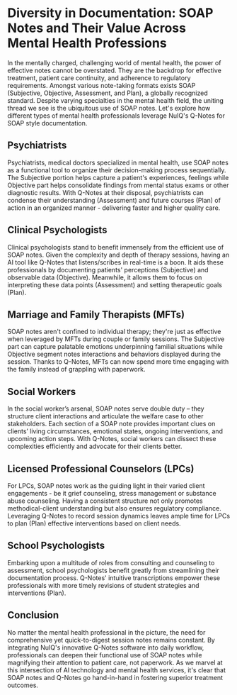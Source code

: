 # Diversity in Documentation: SOAP Notes and Their Value Across Mental Health Professions

In the mentally charged, challenging world of mental health, the power of effective notes cannot be overstated. They are the backdrop for effective treatment, patient care continuity, and adherence to regulatory requirements. Amongst various note-taking formats exists SOAP (Subjective, Objective, Assessment, and Plan), a globally recognized standard. Despite varying specialties in the mental health field, the uniting thread we see is the ubiquitous use of SOAP notes. Let's explore how different types of mental health professionals leverage NuIQ's Q-Notes for SOAP style documentation.

## Psychiatrists

Psychiatrists, medical doctors specialized in mental health, use SOAP notes as a functional tool to organize their decision-making process sequentially. The Subjective portion helps capture a patient's experiences, feelings while Objective part helps consolidate findings from mental status exams or other diagnostic results. With Q-Notes at their disposal, psychiatrists can condense their understanding (Assessment) and future courses (Plan) of action in an organized manner - delivering faster and higher quality care.

## Clinical Psychologists

Clinical psychologists stand to benefit immensely from the efficient use of SOAP notes. Given the complexity and depth of therapy sessions, having an AI tool like Q-Notes that listens/scribes in real-time is a boon. It aids these professionals by documenting patients' perceptions (Subjective) and observable data (Objective). Meanwhile, it allows them to focus on interpreting these data points (Assessment) and setting therapeutic goals (Plan).

## Marriage and Family Therapists (MFTs)

SOAP notes aren't confined to individual therapy; they're just as effective when leveraged by MFTs during couple or family sessions. The Subjective part can capture palatable emotions underpinning familial situations while Objective segment notes interactions and behaviors displayed during the session. Thanks to Q-Notes, MFTs can now spend more time engaging with the family instead of grappling with paperwork.

## Social Workers

In the social worker’s arsenal, SOAP notes serve double duty – they structure client interactions and articulate the welfare case to other stakeholders. Each section of a SOAP note provides important clues on clients’ living circumstances, emotional states, ongoing interventions, and upcoming action steps. With Q-Notes, social workers can dissect these complexities efficiently and advocate for their clients better.

## Licensed Professional Counselors (LPCs)

For LPCs, SOAP notes work as the guiding light in their varied client engagements - be it grief counseling, stress management or substance abuse counseling. Having a consistent structure not only promotes methodical-client understanding but also ensures regulatory compliance. Leveraging Q-Notes to record session dynamics leaves ample time for LPCs to plan (Plan) effective interventions based on client needs.

## School Psychologists

Embarking upon a multitude of roles from consulting and counseling to assessment, school psychologists benefit greatly from streamlining their documentation process. Q-Notes' intuitive transcriptions empower these professionals with more timely revisions of student strategies and interventions (Plan).

## Conclusion

No matter the mental health professional in the picture, the need for comprehensive yet quick-to-digest session notes remains constant. By integrating NuIQ's innovative Q-Notes software into daily workflow, professionals can deepen their functional use of SOAP notes while magnifying their attention to patient care, not paperwork. As we marvel at this intersection of AI technology and mental health services, it's clear that SOAP notes and Q-Notes go hand-in-hand in fostering superior treatment outcomes.
